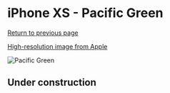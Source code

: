 # iPhone XS - Pacific Green

[Return to previous page](/iphone_x)

[High-resolution image from Apple](https://store.storeimages.cdn-apple.com/8756/as-images.apple.com/is/MUJU2?wid=4500&hei=4500&fmt=png)

<div style="width: 500px"><img src="/almost_uncompressed/MUJU2.webp" alt="Pacific Green"></div>

## Under construction
